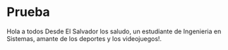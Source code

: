 # Prueba
Hola a todos
Desde El Salvador los saludo, un estudiante de Ingenieria en Sistemas, amante de los deportes y los videojuegos!.
